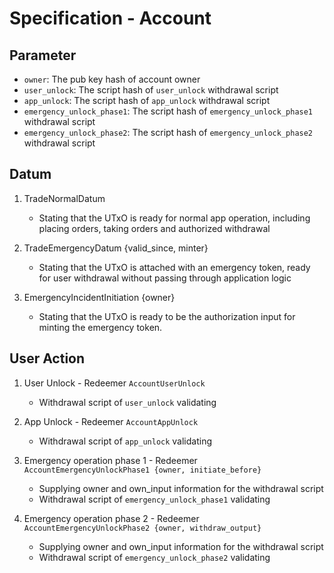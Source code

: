 # Specification - Account

## Parameter

- `owner`: The pub key hash of account owner
- `user_unlock`: The script hash of `user_unlock` withdrawal script
- `app_unlock`: The script hash of `app_unlock` withdrawal script
- `emergency_unlock_phase1`: The script hash of `emergency_unlock_phase1` withdrawal script
- `emergency_unlock_phase2`: The script hash of `emergency_unlock_phase2` withdrawal script

## Datum

1. TradeNormalDatum

   - Stating that the UTxO is ready for normal app operation, including placing orders, taking orders and authorized withdrawal

2. TradeEmergencyDatum {valid_since, minter}

   - Stating that the UTxO is attached with an emergency token, ready for user withdrawal without passing through application logic

3. EmergencyIncidentInitiation {owner}

   - Stating that the UTxO is ready to be the authorization input for minting the emergency token.

## User Action

1. User Unlock - Redeemer `AccountUserUnlock`

   - Withdrawal script of `user_unlock` validating

2. App Unlock - Redeemer `AccountAppUnlock`

   - Withdrawal script of `app_unlock` validating

3. Emergency operation phase 1 - Redeemer `AccountEmergencyUnlockPhase1 {owner, initiate_before}`

   - Supplying owner and own_input information for the withdrawal script
   - Withdrawal script of `emergency_unlock_phase1` validating

4. Emergency operation phase 2 - Redeemer `AccountEmergencyUnlockPhase2 {owner, withdraw_output}`

   - Supplying owner and own_input information for the withdrawal script
   - Withdrawal script of `emergency_unlock_phase2` validating
